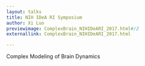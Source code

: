```yaml
---
layout: talks
title: NIH IDeA RI Symposium
author: Xi Luo
previewimage: ComplexBrain_NIHIDeARI_2017.html#/2
externallink: ComplexBrain_NIHIDeARI_2017.html

---
```

Complex Modeling of Brain Dynamics

